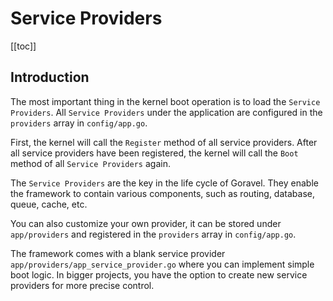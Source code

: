 # Service Providers

[[toc]]

## Introduction

The most important thing in the kernel boot operation is to load the `Service Providers`. All `Service Providers` under the application are configured in the `providers` array in  `config/app.go`.

First, the kernel will call the `Register` method of all service providers. After all service providers have been registered, the kernel will call the `Boot` method of all `Service Providers` again.

The `Service Providers` are the key in the life cycle of Goravel. They enable the framework to contain various components, such as routing, database, queue, cache, etc.

You can also customize your own provider, it can be stored under `app/providers` and registered in the `providers` array in `config/app.go`.

The framework comes with a blank service provider `app/providers/app_service_provider.go` where you can implement simple boot logic. In bigger projects, you have the option to create new service providers for more precise control.

<CommentService/>

